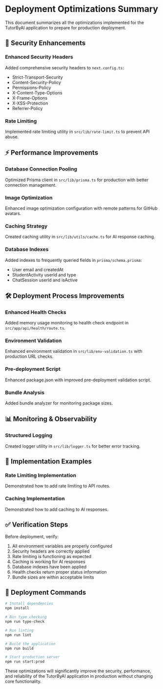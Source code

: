 # Deployment Optimizations Summary

This document summarizes all the optimizations implemented for the TutorByAI application to prepare for production deployment.

## 🔐 Security Enhancements

### Enhanced Security Headers
Added comprehensive security headers to `next.config.ts`:
- Strict-Transport-Security
- Content-Security-Policy
- Permissions-Policy
- X-Content-Type-Options
- X-Frame-Options
- X-XSS-Protection
- Referrer-Policy

### Rate Limiting
Implemented rate limiting utility in `src/lib/rate-limit.ts` to prevent API abuse.

## ⚡ Performance Improvements

### Database Connection Pooling
Optimized Prisma client in `src/lib/prisma.ts` for production with better connection management.

### Image Optimization
Enhanced image optimization configuration with remote patterns for GitHub avatars.

### Caching Strategy
Created caching utility in `src/lib/utils/cache.ts` for AI response caching.

### Database Indexes
Added indexes to frequently queried fields in `prisma/schema.prisma`:
- User email and createdAt
- StudentActivity userId and type
- ChatSession userId and isActive

## 🛠️ Deployment Process Improvements

### Enhanced Health Checks
Added memory usage monitoring to health check endpoint in `src/app/api/health/route.ts`.

### Environment Validation
Enhanced environment validation in `src/lib/env-validation.ts` with production URL checks.

### Pre-deployment Script
Enhanced package.json with improved pre-deployment validation script.

### Bundle Analysis
Added bundle analyzer for monitoring package sizes.

## 📊 Monitoring & Observability

### Structured Logging
Created logger utility in `src/lib/logger.ts` for better error tracking.

## 🔄 Implementation Examples

### Rate Limiting Implementation
Demonstrated how to add rate limiting to API routes.

### Caching Implementation
Demonstrated how to add caching to AI responses.

## ✅ Verification Steps

Before deployment, verify:
1. All environment variables are properly configured
2. Security headers are correctly applied
3. Rate limiting is functioning as expected
4. Caching is working for AI responses
5. Database indexes have been applied
6. Health checks return proper status information
7. Bundle sizes are within acceptable limits

## 🚀 Deployment Commands

```bash
# Install dependencies
npm install

# Run type checking
npm run type-check

# Run linting
npm run lint

# Build the application
npm run build

# Start production server
npm run start:prod
```

These optimizations will significantly improve the security, performance, and reliability of the TutorByAI application in production without changing core functionality.